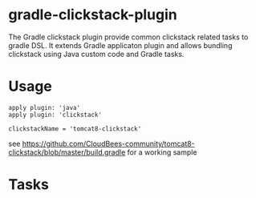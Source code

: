 gradle-clickstack-plugin
========================

The Gradle clickstack plugin provide common clickstack related tasks to gradle DSL. 
It extends Gradle applicaton plugin and allows bundling clickstack using Java custom code and Gradle tasks.

# Usage

    apply plugin: 'java'
    apply plugin: 'clickstack'

    clickstackName = 'tomcat8-clickstack'


see https://github.com/CloudBees-community/tomcat8-clickstack/blob/master/build.gradle for a working sample

# Tasks


